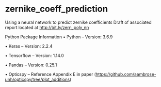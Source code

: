 # zernike_coeff_prediction
Using a neural network to predict zernike coefficients
Draft of associated report located at http://bit.ly/zern_poly_nn

Python Package Information
•	Python – Version: 3.6.9

•	Keras – Version: 2.2.4

•	Tensorflow – Version: 1.14.0

•	Pandas – Version: 0.25.1

•	Opticspy – Reference Appendix E in paper (https://github.com/aambrose-unh/opticspy/tree/plot_additions)
